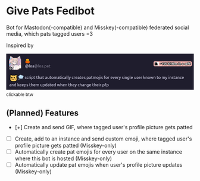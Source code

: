 # Give Pats Fedibot

Bot for Mastodon(-compatible) and Misskey(-compatible) federated social media, which pats tagged users =3

Inspired by

<a href="https://lea.pet/notes/aa7tx71nvd"><img src="assets/inspiration.png"></a>
<small>clickable btw</small>

## (Planned) Features
- [+] Create and send GIF, where tagged user's profile picture gets patted
- [ ] Create, add to an instance and send custom emoji, where tagged user's profile picture gets patted (Misskey-only)
- [ ] Automatically create pat emojis for every user on the same instance where this bot is hosted (Misskey-only)
- [ ] Automatically update pat emojis when user's profile picture updates (Misskey-only)

